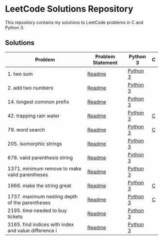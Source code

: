 # LeetCode Solutions Repository

This repository contains my solutions to LeetCode problems in C and Python 3.

## Solutions

| Problem | Problem Statement | Python 3 |   C   |
| ------- | ----------------- | -------- | ----- |
| 1. two sum | [Readme](1-two-sum/README.md) | [Python 3](1-two-sum/two-sum.py) |  |
| 2. add two numbers | [Readme](2-add-two-numbers/README.md) | [Python 3](2-add-two-numbers/add-two-numbers.py) |  |
| 14. longest common prefix | [Readme](14-longest-common-prefix/README.md) | [Python 3](14-longest-common-prefix/longest-common-prefix.py) |  |
| 42. trapping rain water | [Readme](42-trapping-rain-water/README.md) | [Python 3](42-trapping-rain-water/trapping-rain-water.py) | [C](42-trapping-rain-water/trapping-rain-water.c) |
| 79. word search | [Readme](79-word-search/README.md) | [Python 3](79-word-search/word-search.py) | [C](79-word-search/word-search.c) |
| 205. isomorphic strings | [Readme](205-isomorphic-strings/README.md) | [Python 3](205-isomorphic-strings/isomorphic-strings.py) |  |
| 678. valid parenthesis string | [Readme](678-valid-parenthesis-string/README.md) | [Python 3](678-valid-parenthesis-string/valid-parenthesis-string.py) |  |
| 1371. minimum remove to make valid parentheses | [Readme](1371-minimum-remove-to-make-valid-parentheses/README.md) | [Python 3](1371-minimum-remove-to-make-valid-parentheses/minimum-remove-to-make-valid-parentheses.py) |  |
| 1666. make the string great | [Readme](1666-make-the-string-great/README.md) | [Python 3](1666-make-the-string-great/make-the-string-great.py) | [C](1666-make-the-string-great/make-the-string-great.c) |
| 1737. maximum nesting depth of the parentheses | [Readme](1737-maximum-nesting-depth-of-the-parentheses/README.md) | [Python 3](1737-maximum-nesting-depth-of-the-parentheses/maximum-nesting-depth-of-the-parentheses.py) | [C](1737-maximum-nesting-depth-of-the-parentheses/maximum-nesting-depth-of-the-parentheses.c) |
| 2195. time needed to buy tickets | [Readme](2195-time-needed-to-buy-tickets/README.md) | [Python 3](2195-time-needed-to-buy-tickets/time-needed-to-buy-tickets.py) |  |
| 3165. find indices with index and value difference i | [Readme](3165-find-indices-with-index-and-value-difference-i/README.md) | [Python 3](3165-find-indices-with-index-and-value-difference-i/find-indices-with-index-and-value-difference-i.py) |  |
